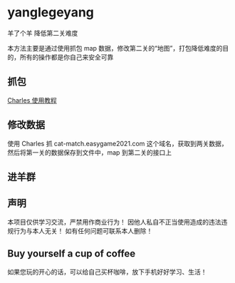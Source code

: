 # yanglegeyang

羊了个羊 降低第二关难度

本方法主要是通过使用抓包 map 数据，修改第二关的“地图”，打包降低难度的目的，所有的操作都是你自己来安全可靠

## 抓包
[Charles 使用教程](https://www.jianshu.com/p/ff85b3dac157)

## 修改数据
使用 Charles 抓 cat-match.easygame2021.com 这个域名，获取到两关数据，然后将第一关的数据保存到文件中，map 到第二关的接口上

## 进羊群


## 声明
本项目仅供学习交流，严禁用作商业行为！
因他人私自不正当使用造成的违法违规行为与本人无关！
如有任何问题可联系本人删除！


## Buy yourself a cup of coffee
如果您玩的开心的话，可以给自己买杯咖啡，放下手机好好学习、生活！